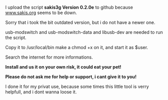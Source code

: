 I upload the script **sakis3g Version 0.2.0e** to github because www.sakis.org seems to be down.

Sorry that i took the bit outdated version, but i do not have a newer one.

usb-modswitch and usb-modswitch-data and libusb-dev are needed to run the script.

Copy it to /usr/local/bin make a chmod +x on it, and start it as $user.

Search the internet for more informations.

**Install and us it on your own risk, it could eat your pet!**

**Please do not ask me for help or support, i cant give it to you!**

I done it for my privat use, because some times this little tool is verry helpfull, and i dont wanna loose it.
